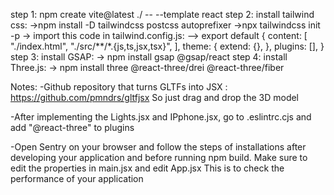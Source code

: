 step 1: npm create vite@latest ./ -- --template react
step 2: install tailwind css:
->npm install -D tailwindcss postcss autoprefixer
->npx tailwindcss init -p
-> import this code in tailwind.config.js:
--> export default {
content: [
"./index.html",
"./src/**/*.{js,ts,jsx,tsx}",
],
theme: {
extend: {},
},
plugins: [],
}
step 3: install GSAP:
-> npm install gsap @gsap/react
step 4: install Three.js:
-> npm install three @react-three/drei @react-three/fiber

Notes:
-Github repository that turns GLTFs into JSX : https://github.com/pmndrs/gltfjsx
So just drag and drop the 3D model

-After implementing the Lights.jsx and IPphone.jsx, go to .eslintrc.cjs and add "@react-three" to plugins

-Open Sentry on your browser and follow the steps of installations after developing your application and before running npm build.
Make sure to edit the properties in main.jsx and edit App.jsx
This is to check the performance of your application
